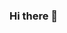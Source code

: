 ### Hi there 👋

<!--
Hello!  My name is Jeff Blevins and I have started the journey to become a software developer.
I am married and have three children
Graduate of Ohio University
20 plus years in Telecommunications Industry
Live in Florida
Have a nephew that completed Tech Elevator
-->
